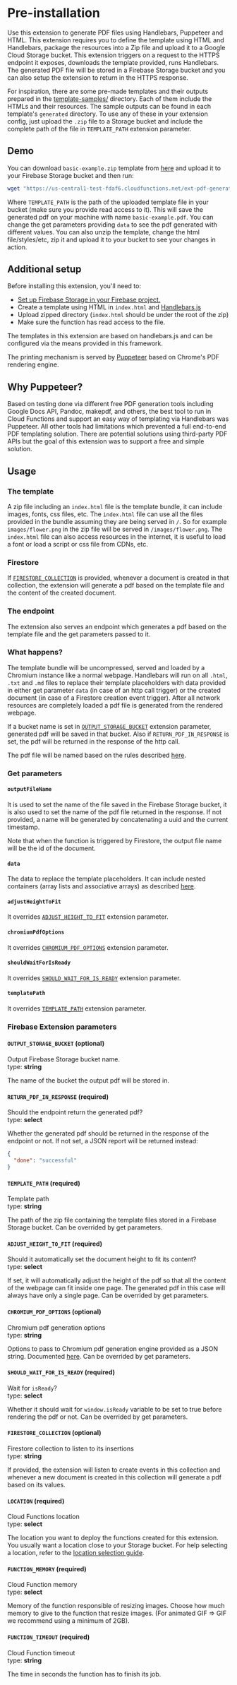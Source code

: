 # Pre-installation

Use this extension to generate PDF files using Handlebars, Puppeteer and HTML. This extension requires you to define the template using HTML and Handlebars, package the resources into a Zip file and upload it to a Google Cloud Storage bucket. This extension triggers on a request to the HTTPS endpoint it exposes, downloads the template provided, runs Handlebars. The generated PDF file will be stored in a Firebase Storage bucket and you can also setup the extension to return in the HTTPS response.

For inspiration, there are some pre-made templates and their outputs prepared in the [template-samples/](https://github.com/sassanh/template-to-pdf/tree/main/template-samples) directory. Each of them include the HTMLs and their resources. The sample outputs can be found in each template's `generated` directory. To use any of these in your extension config, just upload the `.zip` file to a Storage bucket and include the complete path of the file in `TEMPLATE_PATH` extension parameter.

## Demo

You can download `basic-example.zip` template from [here](https://github.com/sassanh/template-to-pdf/tree/main/template-samples) and upload it to your Firebase Storage bucket and then run:

```bash
wget "https://us-central1-test-fdaf6.cloudfunctions.net/ext-pdf-generator-hipn-executePdfGenerator?templatePath=<TEMPLATE_PATH>&outputFileName=basic-example.pdf&chromiumPdfOptions[printBackground]=true&adjustHeightToFit=yes&data[name]=World&data[title]=Title&data[articles][0][url]=wikipedia.org&data[articles][0][title]=Wikipedia&data[articles][1][url]=google.com&data[articles][1][title]=Google&data[description]=Description" -O basic-example.pdf
```

Where `TEMPLATE_PATH` is the path of the uploaded template file in your bucket (make sure you provide read access to it). This will save the generated pdf on your machine with name `basic-example.pdf`. You can change the get parameters providing `data` to see the pdf generated with different values. You can also unzip the template, change the html file/styles/etc, zip it and upload it to your bucket to see your changes in action.

## Additional setup

Before installing this extension, you'll need to:

- [Set up Firebase Storage in your Firebase project.](https://firebase.google.com/docs/storage)
- Create a template using HTML in `index.html` and [Handlebars.js](https://handlebarsjs.com)
- Upload zipped directory (`index.html` should be under the root of the zip)
- Make sure the function has read access to the file.

The templates in this extension are based on handlebars.js and can be configured via the means provided in this framework.

The printing mechanism is served by [Puppeteer](https://pptr.dev/) based on Chrome's PDF rendering engine.

## Why Puppeteer?

Based on testing done via different free PDF generation tools including Google Docs API, Pandoc, makepdf, and others, the best tool to run in Cloud Functions and support an easy way of templating via Handlebars was Puppeteer. All other tools had limitations which prevented a full end-to-end PDF templating solution. There are potential solutions using third-party PDF APIs but the goal of this extension was to support a free and simple solution.

## Usage

### The template

A zip file including an `index.html` file is the template bundle, it can include images, fonts, css files, etc. The `index.html` file can use all the files provided in the bundle assuming they are being served in `/`. So for example `images/flower.png` in the zip file will be served in `/images/flower.png`. The `index.html` file can also access resources in the internet, it is useful to load a font or load a script or css file from CDNs, etc.

### Firestore

If [`FIRESTORE_COLLECTION`](#firestorecollection-optional) is provided, whenever a document is created in that collection, the extension will generate a pdf based on the template file and the content of the created document.

### The endpoint

The extension also serves an endpoint which generates a pdf based on the template file and the get parameters passed to it.

### What happens?

The template bundle will be uncompressed, served and loaded by a Chromium instance like a normal webpage. Handlebars will run on all `.html`, `.txt` and `.md` files to replace their template placeholders with data provided in either get parameter `data` (in case of an http call trigger) or the created document (in case of a Firestore creation event trigger). After all network resources are completely loaded a pdf file is generated from the rendered webpage.

If a bucket name is set in [`OUTPUT_STORAGE_BUCKET`](#outputstoragebucket-optional) extension parameter, generated pdf will be saved in that bucket. Also if `RETURN_PDF_IN_RESPONSE` is set, the pdf will be returned in the response of the http call.

The pdf file will be named based on the rules described [here](#outputfilename).

### Get parameters

#### `outputFileName`

It is used to set the name of the file saved in the Firebase Storage bucket, it is also used to set the name of the pdf file returned in the response.
If not provided, a name will be generated by concatenating a uuid and the current timestamp.

Note that when the function is triggered by Firestore, the output file name will be the id of the document.

#### `data`

The data to replace the template placeholders. It can include nested containers (array lists and associative arrays) as described [here](https://www.npmjs.com/package/qs).

#### `adjustHeightToFit`

It overrides [`ADJUST_HEIGHT_TO_FIT`](#adjustheighttofit-required) extension parameter.

#### `chromiumPdfOptions`

It overrides [`CHROMIUM_PDF_OPTIONS`](#chromiumpdfoptions-optional) extension parameter.

#### `shouldWaitForIsReady`

It overrides [`SHOULD_WAIT_FOR_IS_READY`](#shouldwaitforisready-required) extension parameter.

#### `templatePath`

It overrides [`TEMPLATE_PATH`](#templatepath-required) extension parameter.

### Firebase Extension parameters

#### `OUTPUT_STORAGE_BUCKET` (optional)

Output Firebase Storage bucket name.<br/>
type: **string**

The name of the bucket the output pdf will be stored in.

#### `RETURN_PDF_IN_RESPONSE` (required)

Should the endpoint return the generated pdf?<br/>
type: **select**

Whether the generated pdf should be returned in the response of the endpoint or not. If not set, a JSON report will be returned instead:

```json
{
  "done": "successful"
}
```

#### `TEMPLATE_PATH` (required)

Template path<br/>
type: **string**

The path of the zip file containing the template files stored in a Firebase Storage bucket. Can be overrided by get parameters.

#### `ADJUST_HEIGHT_TO_FIT` (required)

Should it automatically set the document height to fit its content?<br/>
type: **select**

If set, it will automatically adjust the height of the pdf so that all the content of the webpage can fit inside one page. The generated pdf in this case will always have only a single page. Can be overrided by get parameters.

#### `CHROMIUM_PDF_OPTIONS` (optional)

Chromium pdf generation options<br/>
type: **string**

Options to pass to Chromium pdf generation engine provided as a JSON string. Documented [here](https://www.puppeteersharp.com/api/PuppeteerSharp.PdfOptions.html). Can be overrided by get parameters.

#### `SHOULD_WAIT_FOR_IS_READY` (required)

Wait for `isReady`?<br/>
type: **select**

Whether it should wait for `window.isReady` variable to be set to true before rendering the pdf or not. Can be overrided by get parameters.

#### `FIRESTORE_COLLECTION` (optional)

Firestore collection to listen to its insertions<br/>
type: **string**

If provided, the extension will listen to create events in this collection and whenever a new document is created in this collection will generate a pdf based on its values.

#### `LOCATION` (required)

Cloud Functions location<br/>
type: **select**

The location you want to deploy the functions created for this extension. You usually want a location close to your Storage bucket. For help selecting a location, refer to the [location selection guide](https://firebase.google.com/docs/functions/locations).

#### `FUNCTION_MEMORY` (required)

Cloud Function memory<br/>
type: **select**

Memory of the function responsible of resizing images. Choose how much memory to give to the function that resize images. (For animated GIF => GIF we recommend using a minimum of 2GB).

#### `FUNCTION_TIMEOUT` (required)

Cloud Function timeout<br/>
type: **string**

The time in seconds the function has to finish its job.

